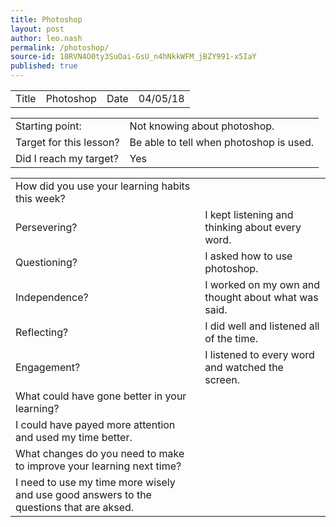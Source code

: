 ```yaml
---
title: Photoshop
layout: post
author: leo.nash
permalink: /photoshop/
source-id: 18RVN4O0ty3SuOai-GsU_n4hNkkWFM_jBZY991-x5IaY
published: true
---
```

<table>
  <tr>
    <td>Title</td>
    <td>Photoshop</td>
    <td>Date</td>
    <td>04/05/18</td>
  </tr>
</table>


<table>
  <tr>
    <td>Starting point:</td>
    <td>Not knowing about photoshop.</td>
  </tr>
  <tr>
    <td>Target for this lesson?</td>
    <td>Be able to tell when photoshop is used.</td>
  </tr>
  <tr>
    <td>Did I reach my target? </td>
    <td>Yes</td>
  </tr>
</table>


<table>
  <tr>
    <td>How did you use your learning habits this week?</td>
    <td></td>
  </tr>
  <tr>
    <td>Persevering?</td>
    <td>I kept listening and thinking about every word.</td>
  </tr>
  <tr>
    <td>Questioning?</td>
    <td>I asked how to use photoshop.</td>
  </tr>
  <tr>
    <td>Independence?</td>
    <td>I worked on my own and thought about what was said.</td>
  </tr>
  <tr>
    <td>Reflecting?</td>
    <td>I did well and listened all of the time.</td>
  </tr>
  <tr>
    <td>Engagement?</td>
    <td>I listened to every word and watched the screen.</td>
  </tr>
  <tr>
    <td>What could have gone better in your learning?</td>
    <td></td>
  </tr>
  <tr>
    <td>I could have payed more attention and used my time better.</td>
    <td></td>
  </tr>
  <tr>
    <td>What changes do you need to make to improve your learning next time?</td>
    <td></td>
  </tr>
  <tr>
    <td>I need to use my time more wisely and use good answers to the questions that are aksed.</td>
    <td></td>
  </tr>
</table>


